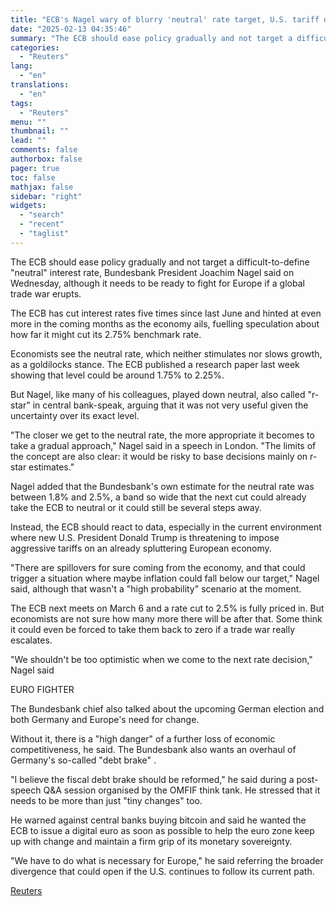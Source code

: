 ```yaml
---
title: "ECB's Nagel wary of blurry 'neutral' rate target, U.S. tariff damage"
date: "2025-02-13 04:35:46"
summary: "The ECB should ease policy gradually and not target a difficult-to-define \"neutral\" interest rate, Bundesbank President Joachim Nagel said on Wednesday, although it needs to be ready to fight for Europe if a global trade war erupts. The ECB has cut interest rates five times since last June and hinted..."
categories:
  - "Reuters"
lang:
  - "en"
translations:
  - "en"
tags:
  - "Reuters"
menu: ""
thumbnail: ""
lead: ""
comments: false
authorbox: false
pager: true
toc: false
mathjax: false
sidebar: "right"
widgets:
  - "search"
  - "recent"
  - "taglist"
---
```


The ECB should ease policy gradually and not target a difficult-to-define "neutral" interest rate, Bundesbank President Joachim Nagel said on Wednesday, although it needs to be ready to fight for Europe if a global trade war erupts.

The ECB has cut interest rates five times since last June and hinted at even more in the coming months as the economy ails, fuelling speculation about how far it might cut its 2.75% benchmark rate.

Economists see the neutral rate, which neither stimulates nor slows growth, as a goldilocks stance. The ECB published a research paper last week showing that level could be around 1.75% to 2.25%.

But Nagel, like many of his colleagues, played down neutral, also called "r-star" in central bank-speak, arguing that it was not very useful given the uncertainty over its exact level.

"The closer we get to the neutral rate, the more appropriate it becomes to take a gradual approach," Nagel said in a speech in London. "The limits of the concept are also clear: it would be risky to base decisions mainly on r-star estimates."

Nagel added that the Bundesbank's own estimate for the neutral rate was between 1.8% and 2.5%, a band so wide that the next cut could already take the ECB to neutral or it could still be several steps away.

Instead, the ECB should react to data, especially in the current environment where new U.S. President Donald Trump is threatening to impose aggressive tariffs on an already spluttering European economy.

"There are spillovers for sure coming from the economy, and that could trigger a situation where maybe inflation could fall below our target," Nagel said, although that wasn't a "high probability" scenario at the moment.

The ECB next meets on March 6 and a rate cut to 2.5% is fully priced in. But economists are not sure how many more there will be after that. Some think it could even be forced to take them back to zero if a trade war really escalates.

"We shouldn't be too optimistic when we come to the next rate decision," Nagel said

EURO FIGHTER

The Bundesbank chief also talked about the upcoming German election and both Germany and Europe's need for change.

Without it, there is a "high danger" of a further loss of economic competitiveness, he said. The Bundesbank also wants an overhaul of Germany's so-called "debt brake" .

"I believe the fiscal debt brake should be reformed," he said during a post-speech Q&A session organised by the OMFIF think tank. He stressed that it needs to be more than just "tiny changes" too.

He warned against central banks buying bitcoin and said he wanted the ECB to issue a digital euro as soon as possible to help the euro zone keep up with change and maintain a firm grip of its monetary sovereignty.

"We have to do what is necessary for Europe," he said referring the broader divergence that could open if the U.S. continues to follow its current path.

[Reuters](https://www.tradingview.com/news/reuters.com,2025:newsml_L1N3P3142:0-ecb-s-nagel-wary-of-blurry-neutral-rate-target-u-s-tariff-damage/)

